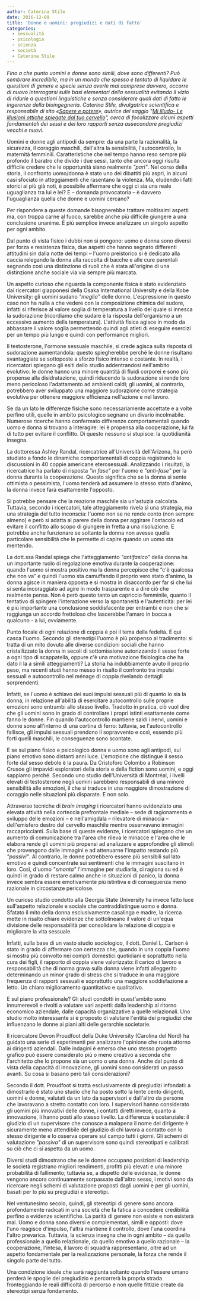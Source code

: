 ```yaml
---
author: Caterina Stile
date: 2016-12-09
title: 'Donne e uomini: pregiudizi e dati di fatto'
categories:
  - sessualità
  - psicologia
  - scienza
  - società
  - Caterina Stile
---
```


*Fino a che punto uomini e donne sono simili, dove sono differenti? Può sembrare incredibile, ma in un mondo che spesso è tentato di liquidare le questioni di genere e specie senza averle mai comprese davvero, occorre di nuovo interrogarsi sulle basi elementari della sessualità evitando il vizio di ridurle a questioni linguistiche e senza considerare quali dati di fatto le ingerenze della bioingegneria. Caterina Stile, divulgatrice scientifica e responsabile di sito «[Sapere e potere](http://www.saperepotere.it)», autrice del saggio "[Mi illudo- Le illusioni ottiche spiegate dal tuo cervello](http://www.saperepotere.it/ebook.html)", cerca di focalizzare alcuni aspetti fondamentali dei sessi e dei loro rapporti senza assecondare pregiudizi vecchi e nuovi.*

Uomini e donne agli antipodi da sempre: da una parte la razionalità, la sicurezza, il coraggio maschili, dall'altra la sensibilità, l'autocontrollo, la maternità femminili. Caratteristiche che nel tempo hanno reso sempre più profondo il baratro che divide i due sessi, tanto che ancora oggi risulta difficile credere che le opportunità siano realmente *"pari"*. Nel corso della storia, il confronto uomo/donna è stato uno dei dibattiti più aspri, in alcuni casi sfociato in atteggiamenti che rasentano la violenza. Ma, eludendo i fatti storici ai più già noti, è possibile affermare che oggi ci sia una reale uguaglianza tra lui e lei? E – domanda provocatoria – è davvero l'uguaglianza quella che donne e uomini cercano?

Per rispondere a queste domande bisognerebbe trattare moltissimi aspetti ma, con troppa carne al fuoco, sarebbe anche più difficile giungere a una conclusione unanime. È più semplice invece analizzare un singolo aspetto per ogni ambito.

Dal punto di vista fisico i dubbi non si pongono: uomo e donna sono diversi per forza e resistenza fisica, due aspetti che hanno segnato differenti attitudini sin dalla notte dei tempi – l'uomo preistorico si è dedicato alla caccia relegando la donna alla raccolta di bacche e alle cure parentali segnando così una distinzione di ruoli che è stata all'origine di una distinzione anche sociale via via sempre più marcata.

Un aspetto curioso che riguarda la componente fisica è stato evidenziato dai ricercatori giapponesi della Osaka International University e della Kobe University: gli uomini sudano *"meglio"* delle donne. L'espressione in questo caso non ha nulla a che vedere con la composizione chimica del sudore, infatti si riferisce al valore soglia di temperatura a livello del quale si innesca la sudorazione (ricordiamo che sudare è la risposta dell'organismo a un eccessivo aumento della temperatura). L'attività fisica agisce in modo da abbassare il valore soglia permettendo quindi agli atleti di eseguire esercizi per un tempo più lungo e quindi con performance migliori.

Il testosterone, l'ormone sessuale maschile, si crede agisca sulla risposta di sudorazione aumentandola: questo spiegherebbe perché le donne risultano svantaggiate se sottoposte a sforzo fisico intenso e costante. In realtà, i ricercatori spiegano gli esiti dello studio addentrandosi nell'ambito evolutivo: le donne hanno una minore quantità di fluidi corporei e sono più propense alla disidratazione, quindi riducendo la sudorazione si rende loro meno pericoloso l'adattamento ad ambienti caldi; gli uomini, al contrario, potrebbero aver sviluppato una maggiore sudorazione come strategia evolutiva per ottenere maggiore efficienza nell'azione e nel lavoro.

Se da un lato le differenze fisiche sono necessariamente accettate e a volte perfino utili, quelle in ambito psicologico segnano un divario incolmabile. Numerose ricerche hanno confermato differenze comportamentali quando uomo e donna si trovano a interagire: lei è propensa alla cooperazione, lui fa di tutto per evitare il conflitto. Di questo nessuno si stupisce: la quotidianità insegna.

La dottoressa Ashley Randal, ricercatrice all'Università dell'Arizona, ha però studiato a fondo le dinamiche comportamentali di coppia registrando le discussioni in 40 coppie americane eterosessuali. Analizzando i risultati, la ricercatrice ha parlato di risposta *"in fase"* per l'uomo e *"anti-fase"* per la donna durante la cooperazione. Questo significa che se la donna si sente ottimista o pessimista, l'uomo tenderà ad assumere lo stesso stato d'animo, la donna invece farà esattamente l'opposto.

Si potrebbe pensare che la reazione maschile sia un'astuzia calcolata. Tuttavia, secondo i ricercatori, tale atteggiamento rivela sì una strategia, ma una strategia del tutto inconscia: l'uomo non se ne rende conto (non sempre almeno) e però si adatta al parere della donna per aggirare l'ostacolo ed evitare il conflitto allo scopo di giungere in fretta a una risoluzione. E potrebbe anche funzionare se soltanto la donna non avesse quella particolare sensibilità che le permette di capire quando un uomo sta mentendo.

La dott.ssa Randal spiega che l'atteggiamento *"antifasico"* della donna ha un importante ruolo di regolazione emotiva durante la cooperazione: quando l'uomo si mostra positivo ma la donna percepisce che “c'è qualcosa che non va” e quindi l'uomo sta camuffando il proprio vero stato d'animo, la donna agisce in maniera opposta e si mostra in disaccordo per far sì che lui si senta incoraggiato ad agire in modo trasparente e a dire ciò che realmente pensa. Non è però questo tanto un capriccio femminile, quanto il tentativo di spingere l'interazione verso la spontaneità e l'autenticità: per lei è più importante una conclusione soddisfacente per entrambi e non che si raggiunga un accordo frettoloso che lascerebbe l'amaro in bocca a qualcuno - a lui, ovviamente.

Punto focale di ogni relazione di coppia è poi il tema della fedeltà. E qui casca l'uomo. Secondo gli stereotipi l'uomo è più propenso al tradimento: si tratta di un mito dovuto alle diverse condizioni sociali che hanno cristallizzato la donna in secoli di sottomissione autorizzando il sesso forte a ogni tipo di scappatella, oppure c'è una motivazione fisiologica che ha dato il la a simili atteggiamenti? La storia ha indubbiamente avuto il proprio peso, ma recenti studi hanno messo in risalto il confronto tra impulsi sessuali e autocontrollo nel ménage di coppia rivelando dettagli sorprendenti.

Infatti, se l'uomo è schiavo dei suoi impulsi sessuali più di quanto lo sia la donna, in relazione all'abilità di esercitare autocontrollo sulle proprie emozioni sono entrambi allo stesso livello. Tradotto in pratica, ciò vuol dire che gli uomini sono in grado di controllare i propri istinti esattamente come fanno le donne. Fin quando l'autocontrollo mantiene saldi i nervi, uomini e donne sono all'interno di una cortina di ferro: tuttavia, se l'autocontrollo fallisce, gli impulsi sessuali prendono il sopravvento e così, essendo più forti quelli maschili, le conseguenze sono scontate.

E se sul piano fisico e psicologico donna e uomo sono agli antipodi, sul piano emotivo sono distanti anni luce. L'emozione che distingue il sesso forte dal sesso debole è la paura. Da Cristoforo Colombo a Robinson Crusoe gli impavidi esploratori della storia e della fiction sono uomini, e oggi sappiamo perché. Secondo uno studio dell'Università di Montréal, i livelli elevati di testosterone negli uomini sarebbero responsabili di una minore sensibilità alle emozioni, il che si traduce in una maggiore dimostrazione di coraggio nelle situazioni più disparate. E non solo.

Attraverso tecniche di *brain imaging* i ricercatori hanno evidenziato una elevata attività nella corteccia prefrontale mediale – sede di ragionamento e sviluppo delle emozioni – e nell'amigdala – rilevatore di minaccia – dell'emisfero destro del cervello maschile mentre osservavano immagini raccapriccianti. Sulla base di queste evidenze, i ricercatori spiegano che un aumento di comunicazione tra l'area che rileva le minacce e l'area che le elabora rende gli uomini più propensi ad analizzare e approfondire gli stimoli che provengono dalle immagini e ad attenuarne l'impatto restando più *"passivi"*. Al contrario, le donne potrebbero essere più sensibili sul lato emotivo e quindi concentrate sui sentimenti che le immagini suscitano in loro. Così, d'uomo *"smonta"* l'immagine per studiarla, ci ragiona su ed è quindi in grado di restare calmo anche in situazioni di panico, la donna invece sembra essere emotivamente più istintiva e di conseguenza meno razionale in circostanze pericolose.

Un curioso studio condotto alla Georgia State University ha invece fatto luce sull'aspetto relazionale e sociale che contraddistingue uomo e donna. Sfatato il mito della donna esclusivamente casalinga e madre, la ricerca mette in risalto chiare evidenze che sottolineano il valore di un'equa divisione delle responsabilità per consolidare la relazione di coppia e migliorare la vita sessuale.

Infatti, sulla base di un vasto studio sociologico, il dott. Daniel L. Carlson è stato in grado di affermare con certezza che, quando in una coppia l'uomo si mostra più coinvolto nei compiti domestici quotidiani e soprattutto nella cura dei figli, il rapporto di coppia viene valorizzato: il carico di lavoro e responsabilità che di norma grava sulla donna viene infatti alleggerito determinando un minor grado di stress che si traduce in una maggiore frequenza di rapporti sessuali e soprattutto una maggiore soddisfazione a letto. Un chiaro miglioramento quantitativo e qualitativo.

E sul piano professionale? Gli studi condotti in quest'ambito sono innumerevoli e rivolti a valutare vari aspetti: dalla leadership al ritorno economico aziendale, dalle capacità organizzative a quelle relazionali. Uno studio molto interessante si è proposto di valutare l'entità dei pregiudizi che influenzano le donne ai piani alti delle gerarchie societarie.

Il ricercatore Devon Proudfoot della Duke University (Carolina del Nord) ha guidato una serie di esperimenti per analizzare l'opinione che ruota attorno ai dirigenti aziendali. Dalle indagini è emerso che uno stesso progetto grafico può essere considerato più o meno creativo a seconda che l'architetto che lo propone sia un uomo o una donna. Anche dal punto di vista della capacità di innovazione, gli uomini sono considerati un passo avanti. Su cosa si basano però tali considerazioni?

Secondo il dott. Proudfoot si tratta esclusivamente di pregiudizi infondati: a dimostrarlo è stato uno studio che ha posto sotto la lente cento dirigenti, uomini e donne, valutati da un lato da supervisori e dall'altro da persone che lavoravano a stretto contatto con loro. I supervisori hanno considerato gli uomini più innovativi delle donne, i contatti diretti invece, quanto a innovazione, li hanno posti allo stesso livello. La differenza è sostanziale: il giudizio di un supervisore che conosce a malapena il nome del dirigente è sicuramente meno attendibile del giudizio di chi lavora a contatto con lo stesso dirigente e lo osserva operare sul campo tutti i giorni. Gli schemi di valutazione *"passiva"* di un supervisore sono quindi stereotipati e calibrati su ciò che ci si aspetta da un uomo.

Diversi studi dimostrano che se le donne occupano posizioni di leadership le società registrano migliori rendimenti, profitti più elevati e una minore probabilità di fallimento; tuttavia se, a dispetto delle evidenze, le donne vengono ancora continuamente sorpassate dall'altro sesso, i motivi sono da ricercare negli schemi di valutazione proposti dagli uomini e per gli uomini, basati per lo più su pregiudizi e stereotipi.

Nel ventunesimo secolo, quindi, gli stereotipi di genere sono ancora profondamente radicati in una società che fa fatica a concedere credibilità perfino a evidenze scientifiche. La parità di genere non esiste e non esisterà mai. Uomo e donna sono diversi e complementari, simili e opposti: dove l'uno reagisce d'impulso, l'altra mantiene il controllo, dove l'una coordina l'altro prevarica. Tuttavia, la scienza insegna che in ogni ambito – da quello professionale a quello relazionale, da quello emotivo a quello razionale – la cooperazione, l'intesa, il lavoro di squadra rappresentano, oltre ad un aspetto fondamentale per la realizzazione personale, la forza che rende il singolo parte del tutto.

Una condizione ideale che sarà raggiunta soltanto quando l'essere umano perderà le spoglie del pregiudizio e percorrerà la propria strada fronteggiando le reali difficoltà di percorso e non quelle fittizie create da stereotipi senza fondamento.
